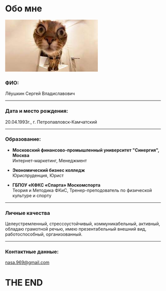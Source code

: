 # Обо мне

![Точно я](img/about_me.jpg)

### ФИО:
Лёушкин Сергей Владиславович
***

### Дата и место рождения:
20.04.1993г., г. Петропавловск-Камчатский
***

### Образование:

* **Московский финансово-промышленный университет "Синергия", Москва**  
Интернет-маркетинг, Менеджмент
* **Экономический бизнес колледж**  
Юриспруденция, Юрист
  
* **ГБПОУ «КФКС «Спарта» Москомспорта**  
Теория и Методика ФКиС, Тренер-преподователь по физической культуре и спорту
***

### Личные качества
Целеустремленный, стрессоустойчивый, коммуникабельный, активный, обладаю грамотной речью, имею презентабельный внешний вид, работоспособный, организованный.
***

### Контактные данные:
nasa.969@gmail.com

# THE END
